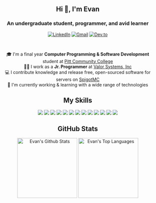 <h2 align="center"> Hi 👋, I'm Evan </h2>
<h3 align="center">An undergraduate student, programmer, and avid learner</h3>

<p align="center">
  <a href="https://www.linkedin.com/in/evan-wright-6b6130194/"
    ><img
      alt="LinkedIn"
      title="LinkedIn"
      src="https://img.shields.io/badge/-LinkedIN-red?style=for-the-badge&logo=linkedin&logoColor=white&color=0A66C2"
  /></a>
  <a href="https://twitter.com/DenverCoder1"
    ><img
      alt="Gmail"
      title="GMail"
      src="https://img.shields.io/badge/-Email-1DA1F2?style=for-the-badge&logo=gmail&logoColor=white&color=EA4335"
  /></a>
  <a href="https://dev.to/evancolewright"
    ><img
      alt="Dev.to"
      title="Dev.to"
      src="https://img.shields.io/badge/DEV.TO-3835D3.svg?&style=for-the-badge&logo=dev.to&logoColor=white"
  /></a>
</p>
<br>

<p align="center">
  🎓 I'm a final year <strong>Computer Programming & Software Development</strong> student at <a href="http://pittcc.edu">Pitt Community College</a>
  <br>
  👨‍💻 I work as a <strong>Jr. Programmer</strong> at <a href="http://valorsystems.com"> Valor Systems, Inc</a>
  <br>
    💻  I contribute knowledge and release free, open-sourced software for servers on <a href="https://www.spigotmc.org/members/evanthesurfer.97504/"> SpigotMC</a>
  <br>
  🔭 I'm currently working & learning with a wide range of technologies
</p>


<h2 align="center"> My Skills  </h2>
<p align="center">
<img src="https://img.shields.io/static/v1?label=&message=C%2B%2B&color=00599C&style=for-the-badge&labelColor=black&logo=C%2B%2B&logoColor=%2300599C)">
 <img src="https://img.shields.io/static/v1?label=&message=Java&color=00599C&style=for-the-badge&labelColor=black&logo=Java&logoColor=007396"> 
<!-- HTML -->
<img src="https://img.shields.io/static/v1?label=&message=HTML&color=E34F26&style=for-the-badge&labelColor=black&logo=CSS3&logoColor=E34F26">  
<!-- CSS -->
<img src="https://img.shields.io/static/v1?label=&message=CSS&color=1572B6&style=for-the-badge&labelColor=black&logo=CSS3&logoColor=1572B6">  
<!-- Sass-->
<img src="https://img.shields.io/static/v1?label=&message=Sass&color=CC6699&style=for-the-badge&labelColor=black&logo=SASS&logoColor=CC6699"> 
<!-- Java Script -->
<img src="https://img.shields.io/static/v1?label=&message=JavaScript&color=F7DF1E&style=for-the-badge&labelColor=black&logo=JavaScript&logoColor=F7DF1E">   
<!-- Node JS -->
<img src="https://img.shields.io/static/v1?label=&message=Node.js&color=339933&style=for-the-badge&labelColor=black&logo=Node.js&logoColor=339933">  
<!-- React -->
<img src="https://img.shields.io/static/v1?label=&message=React&color=61DAFB&style=for-the-badge&labelColor=black&logo=React&logoColor=61DAFB"> 
<!-- Redux -->
<img src="https://img.shields.io/static/v1?label=&message=Redux&color=764ABC&style=for-the-badge&labelColor=black&logo=Redux&logoColor=764ABC"> 

<!-- MySql -->
<img src="https://img.shields.io/static/v1?label=&message=Mysql&color=4479A1&style=for-the-badge&labelColor=black&logo=mysql&logoColor=4479A1"> 
<!-- Mongo -->
<img src="https://img.shields.io/static/v1?label=&message=MongoDB&color=47A248&style=for-the-badge&labelColor=black&logo=mongodb&logoColor=47A248"> 
<!-- Firebase -->
<!-- <img src="https://img.shields.io/static/v1?label=&message=Google Firebase&color=4285F4&style=for-the-badge&labelColor=black&logo=google&logoColor=4285F4">  -->

<!-- Git -->
<img src="https://img.shields.io/static/v1?label=&message=Git&color=F05032&style=for-the-badge&labelColor=black&logo=git&logoColor=F05032"> 
<!-- Github -->
<img src="https://img.shields.io/static/v1?label=&message=Github&color=181717&style=for-the-badge&labelColor=black&logo=github&logoColor=white"> 

<!-- Red hat-->
<!-- <img src="https://img.shields.io/static/v1?label=&message=Red Hat Enterprise Linux&color=FCC624&style=for-the-badge&labelColor=black&logo=linux&logoColor=FCC624">  -->

</p>

<h2 align="center"> GitHub Stats </h2>
  <p align="center">
    <a href="https://github.com/anuraghazra/github-readme-stats"><img alt="Evan's Github Stats" src="https://denvercoder1-github-readme-stats.vercel.app/api?username=evancolewright&show_icons=true&count_private=true&theme=react&hide_border=true&bg_color=1F222E&title_color=F85D7F&icon_color=F8D866" height="192px"/></a>
  <a href="https://github.com/anuraghazra/github-readme-stats"><img alt="Evan's Top Languages" src="https://denvercoder1-github-readme-stats.vercel.app/api/top-langs/?username=evancolewright&langs_count=8&layout=compact&theme=react&hide_border=true&bg_color=1F222E&title_color=F85D7F&icon_color=F8D866" height="192px"/></a>
  </p>
  <br/>





